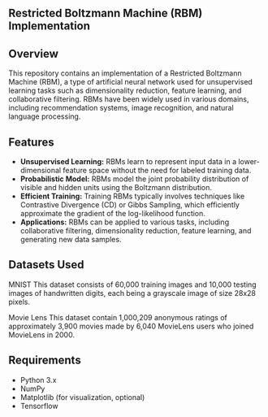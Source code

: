 ## Restricted Boltzmann Machine (RBM) Implementation



## Overview

This repository contains an implementation of a Restricted Boltzmann Machine (RBM), a type of artificial neural network used for unsupervised learning tasks such as dimensionality reduction, feature learning, and collaborative filtering. RBMs have been widely used in various domains, including recommendation systems, image recognition, and natural language processing.

## Features

- **Unsupervised Learning:** RBMs learn to represent input data in a lower-dimensional feature space without the need for labeled training data.
- **Probabilistic Model:** RBMs model the joint probability distribution of visible and hidden units using the Boltzmann distribution.
- **Efficient Training:** Training RBMs typically involves techniques like Contrastive Divergence (CD) or Gibbs Sampling, which efficiently approximate the gradient of the log-likelihood function.
- **Applications:** RBMs can be applied to various tasks, including collaborative filtering, dimensionality reduction, feature learning, and generating new data samples.

## Datasets Used
MNIST 
This dataset consists of 60,000 training images and 10,000 testing images of handwritten digits, each being a grayscale image of size 28x28 pixels.

Movie Lens
This dataset contain 1,000,209 anonymous ratings of approximately 3,900 movies  made by 6,040 MovieLens users who joined MovieLens in 2000.
## Requirements

- Python 3.x
- NumPy
- Matplotlib (for visualization, optional)
- Tensorflow




